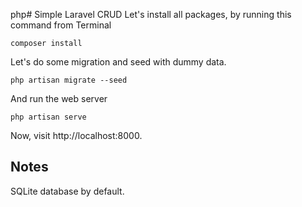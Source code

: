 php# Simple Laravel CRUD
Let's install all packages, by running this command from Terminal

```
composer install
```

Let's do some migration and seed with dummy data.

```
php artisan migrate --seed
```

And run the web server

```
php artisan serve
```

Now, visit http://localhost:8000.

## Notes

SQLite database by default.
